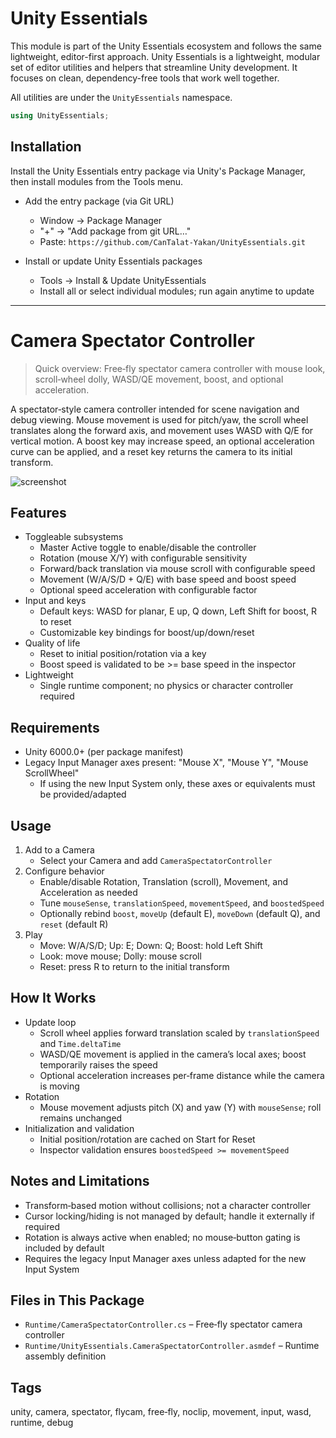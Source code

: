 # Unity Essentials

This module is part of the Unity Essentials ecosystem and follows the same lightweight, editor-first approach.
Unity Essentials is a lightweight, modular set of editor utilities and helpers that streamline Unity development. It focuses on clean, dependency-free tools that work well together.

All utilities are under the `UnityEssentials` namespace.

```csharp
using UnityEssentials;
```

## Installation

Install the Unity Essentials entry package via Unity's Package Manager, then install modules from the Tools menu.

- Add the entry package (via Git URL)
    - Window → Package Manager
    - "+" → "Add package from git URL…"
    - Paste: `https://github.com/CanTalat-Yakan/UnityEssentials.git`

- Install or update Unity Essentials packages
    - Tools → Install & Update UnityEssentials
    - Install all or select individual modules; run again anytime to update

---

# Camera Spectator Controller

> Quick overview: Free‑fly spectator camera controller with mouse look, scroll‑wheel dolly, WASD/QE movement, boost, and optional acceleration.

A spectator‑style camera controller intended for scene navigation and debug viewing. Mouse movement is used for pitch/yaw, the scroll wheel translates along the forward axis, and movement uses WASD with Q/E for vertical motion. A boost key may increase speed, an optional acceleration curve can be applied, and a reset key returns the camera to its initial transform.

![screenshot](Documentation/Screenshot.png)

## Features
- Toggleable subsystems
  - Master Active toggle to enable/disable the controller
  - Rotation (mouse X/Y) with configurable sensitivity
  - Forward/back translation via mouse scroll with configurable speed
  - Movement (W/A/S/D + Q/E) with base speed and boost speed
  - Optional speed acceleration with configurable factor
- Input and keys
  - Default keys: WASD for planar, E up, Q down, Left Shift for boost, R to reset
  - Customizable key bindings for boost/up/down/reset
- Quality of life
  - Reset to initial position/rotation via a key
  - Boost speed is validated to be >= base speed in the inspector
- Lightweight
  - Single runtime component; no physics or character controller required

## Requirements
- Unity 6000.0+ (per package manifest)
- Legacy Input Manager axes present: "Mouse X", "Mouse Y", "Mouse ScrollWheel"
  - If using the new Input System only, these axes or equivalents must be provided/adapted

## Usage
1) Add to a Camera
   - Select your Camera and add `CameraSpectatorController`
2) Configure behavior
   - Enable/disable Rotation, Translation (scroll), Movement, and Acceleration as needed
   - Tune `mouseSense`, `translationSpeed`, `movementSpeed`, and `boostedSpeed`
   - Optionally rebind `boost`, `moveUp` (default E), `moveDown` (default Q), and `reset` (default R)
3) Play
   - Move: W/A/S/D; Up: E; Down: Q; Boost: hold Left Shift
   - Look: move mouse; Dolly: mouse scroll
   - Reset: press R to return to the initial transform

## How It Works
- Update loop
  - Scroll wheel applies forward translation scaled by `translationSpeed` and `Time.deltaTime`
  - WASD/QE movement is applied in the camera’s local axes; boost temporarily raises the speed
  - Optional acceleration increases per‑frame distance while the camera is moving
- Rotation
  - Mouse movement adjusts pitch (X) and yaw (Y) with `mouseSense`; roll remains unchanged
- Initialization and validation
  - Initial position/rotation are cached on Start for Reset
  - Inspector validation ensures `boostedSpeed >= movementSpeed`

## Notes and Limitations
- Transform‑based motion without collisions; not a character controller
- Cursor locking/hiding is not managed by default; handle it externally if required
- Rotation is always active when enabled; no mouse‑button gating is included by default
- Requires the legacy Input Manager axes unless adapted for the new Input System

## Files in This Package
- `Runtime/CameraSpectatorController.cs` – Free‑fly spectator camera controller
- `Runtime/UnityEssentials.CameraSpectatorController.asmdef` – Runtime assembly definition

## Tags
unity, camera, spectator, flycam, free‑fly, noclip, movement, input, wasd, runtime, debug
